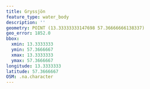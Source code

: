 ```yaml
---
title: Gryssjön
feature_type: water_body
description: ''
geometry: POINT (13.33333333147698 57.36666666138337)
geo_error: 1852.0
bbox:
  xmin: 13.3333333
  ymin: 57.3666667
  xmax: 13.3333333
  ymax: 57.3666667
longitude: 13.3333333
latitude: 57.3666667
OSM: .na.character
---
```

